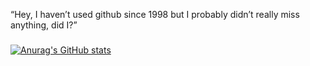 <!-- - 👋 Hi, I’m @Appyouz
- 👀 I’m interested in ...
- 🌱 I’m currently learning ...
- 💞️ I’m looking to collaborate on ...
- 📫 How to reach me ... -->

<!---
Appyouz/Appyouz is a ✨ special ✨ repository because its `README.md` (this file) appears on your GitHub profile.
You can click the Preview link to take a look at your changes.
--->
“Hey, I haven’t used github since 1998 but I probably didn’t really miss anything, did I?”


### 
[![Anurag's GitHub stats](https://github-readme-stats.vercel.app/api?username=appyouz&count_private=true&show_icons=true&theme=gruvbox)](https://github.com/anuraghazra/github-readme-stats)
